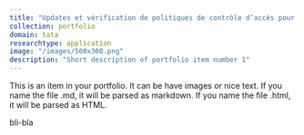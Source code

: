 ```yaml
---
title: "Updates et vérification de politiques de contrôle d’accès pour données Web"
collection: portfolio
domain: tata
researchtype: application
image: "/images/500x300.png"
description: "Short description of portfolio item number 1"
---
```


This is an item in your portfolio. It can be have images or nice text. If you name the file .md, it will be parsed as markdown. If you name the file .html, it will be parsed as HTML. 

bli-bla